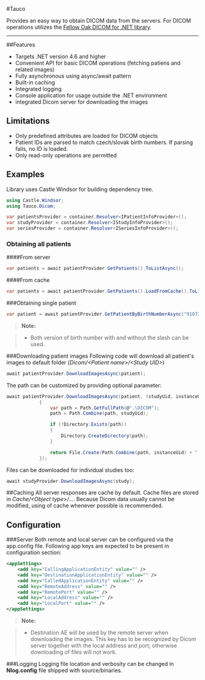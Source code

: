 #Tauco
  
Provides an easy way to obtain DICOM data from the servers. For DICOM operations utilizes the [Fellow Oak DICOM for .NET library](https://github.com/fo-dicom/fo-dicom).

----------

##Features
* Targets .NET version 4.6 and higher
* Convenient API for basic DICOM operations (fetching patiens and related images)
* Fully asynchronous using async/await pattern
* Built-in caching
* Integrated logging
* Console application for usage outside the .NET environment
* integrated Dicom server for downloading the images 
 

## Limitations
* Only predefined attributes are loaded for DICOM objects
* Patient IDs are parsed to match czech/slovak birth numbers. If parsing fails, no ID is loaded.
* Only read-only operations are permitted

## Examples
Library uses Castle Windsor for building dependency tree.
```csharp
using Castle.Windsor;
using Tauco.Dicom;

var patientsProvider = container.Resolver<IPatientInfoProvider>();
var studyProvider = container.Resolver<IStudyInfoProvider>();
var seriesProvider = container.Resolver<ISeriesInfoProvider>();

```
### Obtaining all patients
####From server
```csharp
var patients = await patientProvider.GetPatients().ToListAsync();
```
####From cache
```csharp
var patients = await patientProvider.GetPatients().LoadFromCache().ToListAsync();
```
###Obtaining single patient
```csharp
var patient = await patientProvider.GetPatientByBirthNumberAsync("9107256444");
```
> **Note:**

> - Both version of birth number with and without the slash can be used.


###Downloading patient images
Following code will download all patient's images to default folder (*Dicom/&lt;Patient name>/&lt;Study UID>*)
```csharp
await patientProvider.DownloadImagesAsync(patient);
```

The path can be customized by providing optional parameter:
```csharp
await patientProvider.DownloadImagesAsync(patient, (studyUid, instanceUid) =>
            {
                var path = Path.GetFullPath(@".\DICOM");
                path = Path.Combine(path, studyUid);

                if (!Directory.Exists(path))
                {
                    Directory.CreateDirectory(path);
                }

                return File.Create(Path.Combine(path, instanceUid) + ".dcm");
            });
```
Files can be downloaded for individual studies too:
```csharp
await studyProvider.DownloadImagesAsync(study);
```
##Caching
All server responses are cache by default. Cache files are stored in *Cache/&lt;Object type>/...*. Because Dicom data usually cannot be modified, using of cache whenever possible is recommended.

## Configuration
###Server
Both remote and local server can be configured via the app.config file. Following app keys are expected to be present in configuration section:
```xml
<appSettings>
	<add key="CallingApplicationEntity" value="" />
	<add key="DestinationApplicationEntity" value="" />
	<add key="CalledApplicationEntity" value="" />
	<add key="RemoteAddress" value="" />
	<add key="RemotePort" value="" />
	<add key="LocalAddress" value="" />
	<add key="LocalPort" value="" />
</appSettings>
```
> **Note:**

> - Destination AE will be used by the remote server when downloading the images. This key has to be recognized by Dicom server together with the local address and port; otherwise downloading of files will not work.

###Logging
Logging file location and verbosity can be changed in **Nlog.config** file shipped with source/binaries.
